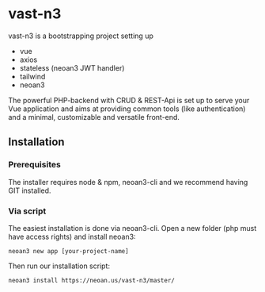 # vast-n3

vast-n3 is a bootstrapping project setting up

- vue
- axios
- stateless (neoan3 JWT handler)
- tailwind
- neoan3
 
 The powerful PHP-backend with CRUD & REST-Api is set up to 
 serve your Vue application and aims at providing common tools (like authentication) 
 and a minimal, customizable and versatile front-end.
 
 ## Installation
 
 ### Prerequisites
 
 The installer requires node & npm, neoan3-cli and we recommend having GIT installed.
 
 ### Via script
 
 The easiest installation is done via neoan3-cli. 
 Open a new folder (php must have access rights) and install neoan3:
 
 `neoan3 new app [your-project-name]` 
 
 Then run our installation script:
 
 `neoan3 install https://neoan.us/vast-n3/master/`
